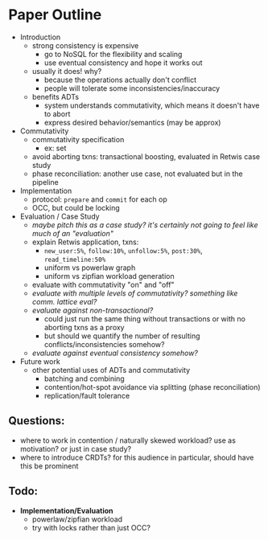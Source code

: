 # Paper Outline
- Introduction
  - strong consistency is expensive
    - go to NoSQL for the flexibility and scaling
    - use eventual consistency and hope it works out
  - usually it does! why?
    - because the operations actually don't conflict
    - people will tolerate some inconsistencies/inaccuracy 
  - benefits ADTs
    - system understands commutativity, which means it doesn't have to abort
    - express desired behavior/semantics (may be approx)
- Commutativity
  - commutativity specification
    - ex: set
  - avoid aborting txns: transactional boosting, evaluated in Retwis case study
  - phase reconciliation: another use case, not evaluated but in the pipeline
- Implementation
  - protocol: `prepare` and `commit` for each op
  - OCC, but could be locking
- Evaluation / Case Study
  - *maybe pitch this as a case study? it's certainly not going to feel like much of an "evaluation"*
  - explain Retwis application, txns:
    - `new_user:5%`, `follow:10%`, `unfollow:5%`, `post:30%`, `read_timeline:50%`
    - uniform vs powerlaw graph
    - uniform vs zipfian workload generation
  - evaluate with commutativity "on" and "off"
  - *evaluate with multiple levels of commutativity? something like comm. lattice eval?*
  - *evaluate against non-transactional?*
    - could just run the same thing without transactions or with no aborting txns as a proxy
    - but should we quantify the number of resulting conflicts/inconsistencies somehow?
  - *evaluate against eventual consistency somehow?*
- Future work
  - other potential uses of ADTs and commutativity
    - batching and combining
    - contention/hot-spot avoidance via splitting (phase reconciliation)
    - replication/fault tolerance

## Questions:
- where to work in contention / naturally skewed workload? use as motivation? or just in case study?
- where to introduce CRDTs? for this audience in particular, should have this be prominent

## Todo:
- **Implementation/Evaluation**
  - powerlaw/zipfian workload
  - try with locks rather than just OCC?
